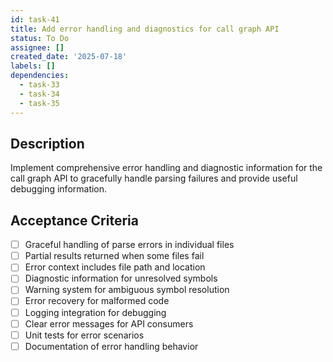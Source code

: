```yaml
---
id: task-41
title: Add error handling and diagnostics for call graph API
status: To Do
assignee: []
created_date: '2025-07-18'
labels: []
dependencies:
  - task-33
  - task-34
  - task-35
---
```


## Description

Implement comprehensive error handling and diagnostic information for the call graph API to gracefully handle parsing failures and provide useful debugging information.

## Acceptance Criteria

- [ ] Graceful handling of parse errors in individual files
- [ ] Partial results returned when some files fail
- [ ] Error context includes file path and location
- [ ] Diagnostic information for unresolved symbols
- [ ] Warning system for ambiguous symbol resolution
- [ ] Error recovery for malformed code
- [ ] Logging integration for debugging
- [ ] Clear error messages for API consumers
- [ ] Unit tests for error scenarios
- [ ] Documentation of error handling behavior
